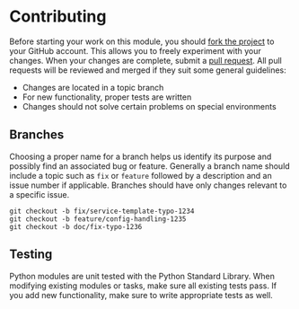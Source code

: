 # Contributing
Before starting your work on this module, you should [fork the project] to your GitHub account. This allows you to
freely experiment with your changes. When your changes are complete, submit a [pull request]. All pull requests will be
reviewed and merged if they suit some general guidelines:

* Changes are located in a topic branch
* For new functionality, proper tests are written
* Changes should not solve certain problems on special environments

## Branches
Choosing a proper name for a branch helps us identify its purpose and possibly find an associated bug or feature.
Generally a branch name should include a topic such as `fix` or `feature` followed by a description and an issue number
if applicable. Branches should have only changes relevant to a specific issue.

```
git checkout -b fix/service-template-typo-1234
git checkout -b feature/config-handling-1235
git checkout -b doc/fix-typo-1236
```

## Testing
Python modules are unit tested with the Python Standard Library. When modifying existing modules or tasks, make sure all existing tests pass. If you add new functionality, make sure to write appropriate tests as well.

[fork the project]: https://help.github.com/articles/fork-a-repo/
[pull request]: https://help.github.com/articles/using-pull-requests/
